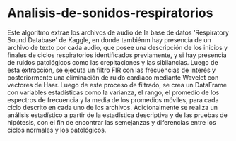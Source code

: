 # Analisis-de-sonidos-respiratorios
Este algoritmo extrae los archivos de audio de la base de datos 'Respiratory Sound Database' de Kaggle, en donde tambiénm hay presencia de un archivo de texto por cada audio, que posee una descripción de los inicios y finales de ciclos respiratorios identificados previamente, y si hay presencia de ruidos patológicos como las crepitaciones y las sibilancias. Luego de esta extracción, se ejecuta un filtro FIR con las frecuencias de interés y posteriormente una eliminación de ruido cardíaco mediante Wavelet con vectores de Haar. Luego de este proceso de filtrado, se crea un DataFrame con variables estadísticas como la varianza, el rango, el promedio de los espectros de frecuencia y la media de los promedios móviles, para cada ciclo descrito en cada uno de los archivos.
Adicionalmente se realiza un análisis estadístico a partir de la estadística descriptiva y de las pruebas de hipótesis, con el fin de encontrar las semejanzas y diferencias entre los ciclos normales y los patológicos.

